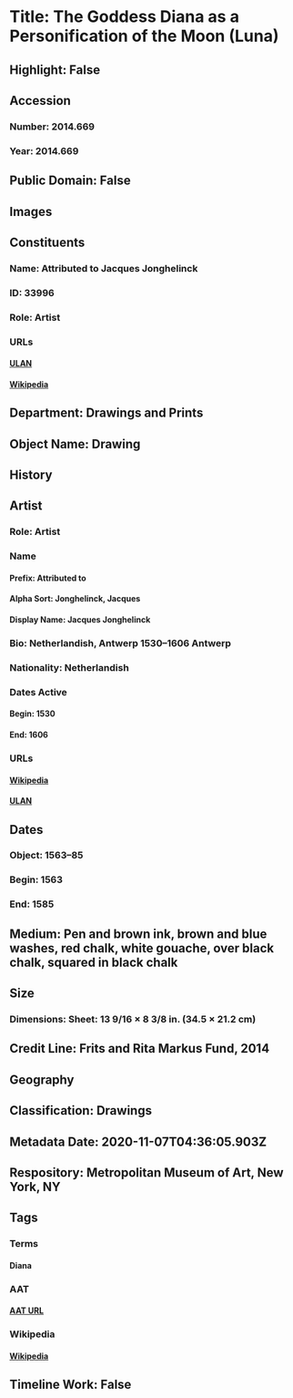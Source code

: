 # Title: The Goddess Diana as a Personification of the Moon (Luna)
## Highlight: False
## Accession
### Number: 2014.669
### Year: 2014.669
## Public Domain: False
## Images
## Constituents
### Name: Attributed to Jacques Jonghelinck
### ID: 33996
### Role: Artist
### URLs
#### [ULAN](http://vocab.getty.edu/page/ulan/500054677)
#### [Wikipedia](https://www.wikidata.org/wiki/Q6120669)
## Department: Drawings and Prints
## Object Name: Drawing
## History
## Artist
### Role: Artist
### Name
#### Prefix: Attributed to
#### Alpha Sort: Jonghelinck, Jacques
#### Display Name: Jacques Jonghelinck
### Bio: Netherlandish, Antwerp 1530–1606 Antwerp
### Nationality: Netherlandish
### Dates Active
#### Begin: 1530
#### End: 1606
### URLs
#### [Wikipedia](https://www.wikidata.org/wiki/Q6120669)
#### [ULAN](http://vocab.getty.edu/page/ulan/500054677)
## Dates
### Object: 1563–85
### Begin: 1563
### End: 1585
## Medium: Pen and brown ink, brown and blue washes, red chalk, white gouache, over black chalk, squared in black chalk
## Size
### Dimensions: Sheet: 13 9/16 × 8 3/8 in. (34.5 × 21.2 cm)
## Credit Line: Frits and Rita Markus Fund, 2014
## Geography
## Classification: Drawings
## Metadata Date: 2020-11-07T04:36:05.903Z
## Respository: Metropolitan Museum of Art, New York, NY
## Tags
### Terms
#### Diana
### AAT
#### [AAT URL](http://vocab.getty.edu/page/ia/901000118)
### Wikipedia
#### [Wikipedia]()
## Timeline Work: False